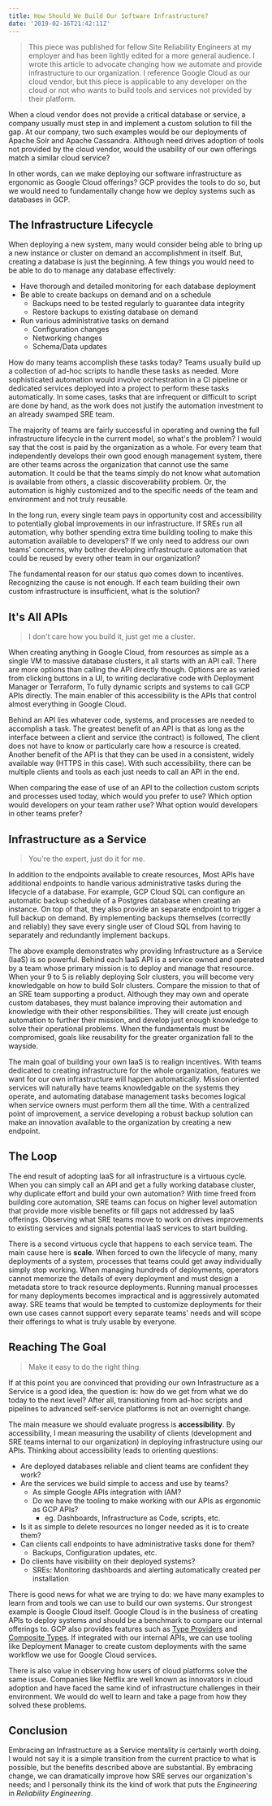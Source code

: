 ```yaml
---
title: How Should We Build Our Software Infrastructure?
date: '2019-02-16T21:42:11Z'
---
```


> This piece was published for fellow Site Reliability Engineers at my employer
> and has been lightly edited for a more general audience. I wrote this article
> to advocate changing how we automate and provide infrastructure
> to our organization. I reference Google Cloud as our cloud vendor,
> but this piece is applicable to any developer on the cloud or not
> who wants to build tools and services not provided by their platform.

When a cloud vendor does not provide a critical database or service, a company
usually must step in and implement a custom solution to fill the gap. At our
company, two such examples would be our deployments of Apache Solr and Apache
Cassandra. Although need drives adoption of tools not provided by the cloud
vendor, would the usability of our own offerings match a similar cloud service?

In other words, can we make deploying our software infrastructure as ergonomic
as Google Cloud offerings? GCP provides the tools to do so, but we would need to
fundamentally change how we deploy systems such as databases in GCP.

## The Infrastructure Lifecycle

<!-- Dive into what it takes to fully operate a database -->
<!-- Describe how this is done without an infrastructure service -->
  <!-- Downsides of the current system -->

When deploying a new system, many would consider being able to bring up a new
instance or cluster on demand an accomplishment in itself. But, creating a
database is just the beginning. A few things you would need to be able to do to
manage any database effectively:

- Have thorough and detailed monitoring for each database deployment
- Be able to create backups on demand and on a schedule
  - Backups need to be tested regularly to guarantee data integrity
  - Restore backups to existing database on demand
- Run various administrative tasks on demand
  - Configuration changes
  - Networking changes
  - Schema/Data updates

How do many teams accomplish these tasks today? Teams usually build up a
collection of ad-hoc scripts to handle these tasks as needed. More sophisticated
automation would involve orchestration in a CI pipeline or dedicated services
deployed into a project to perform these tasks automatically. In some cases,
tasks that are infrequent or difficult to script are done by hand, as the work
does not justify the automation investment to an already swamped SRE team.

The majority of teams are fairly successful in operating and owning the full
infrastructure lifecycle in the current model, so what's the problem? I would
say that the cost is paid by the organization as a whole. For every team that
independently develops their own good enough management system, there are other
teams across the organization that cannot use the same automation. It could be
that the teams simply do not know what automation is available from others, a
classic discoverability problem. Or, the automation is highly customized and to
the specific needs of the team and environment and not truly reusable.

In the long run, every single team pays in opportunity cost and accessibility to
potentially global improvements in our infrastructure. If SREs run all
automation, why bother spending extra time building tooling to make this
automation available to developers? If we only need to address our own teams'
concerns, why bother developing infrastructure automation that could be reused
by every other team in our organization?

The fundamental reason for our status quo comes down to incentives. Recognizing
the cause is not enough. If each team building their own custom infrastructure
is insufficient, what is the solution?

## It's All APIs

<!-- Multiple frontends -->
<!-- Infrastructure lifecycle encapsulation -->
<!-- Administrative task APIs -->

> I don't care how you build it, just get me a cluster.

When creating anything in Google Cloud, from resources as simple as a single VM
to massive database clusters, it all starts with an API call. There are more
options than calling the API directly though. Options are as varied from
clicking buttons in a UI, to writing declarative code with Deployment Manager or
Terraform, To fully dynamic scripts and systems to call GCP APIs directly. The
main enabler of this accessibility is the APIs that control almost everything in
Google Cloud.

Behind an API lies whatever code, systems, and processes are needed to
accomplish a task. The greatest benefit of an API is that as long as the
interface between a client and service (the contract) is followed, The client
does not have to know or particularly care how a resource is created. Another
benefit of the API is that they can be used in a consistent, widely available
way (HTTPS in this case). With such accessibility, there can be multiple clients
and tools as each just needs to call an API in the end.

When comparing the ease of use of an API to the collection custom scripts and
processes used today, which would you prefer to use? Which option would
developers on your team rather use? What option would developers in other teams
prefer?

## Infrastructure as a Service

<!-- Deployment treated as a logical unit -->
<!-- Full service ownership -->
  <!-- Do the work for them -->
  <!-- Alignment of knowledge and incentives -->

> You're the expert, just do it for me.

In addition to the endpoints available to create resources, Most APIs have
additional endpoints to handle various administrative tasks during the lifecycle
of a database. For example, GCP Cloud SQL can configure an automatic backup
schedule of a Postgres database when creating an instance. On top of that, they
also provide an separate endpoint to trigger a full backup on demand. By
implementing backups themselves (correctly and reliably) they save every single
user of Cloud SQL from having to separately and redundantly implement backups.

The above example demonstrates why providing Infrastructure as a Service (IaaS)
is so powerful. Behind each IaaS API is a service owned and operated by a team
whose primary mission is to deploy and manage that resource. When your 9 to 5 is
reliably deploying Solr clusters, you will become very knowledgable on how to
build Solr clusters. Compare the mission to that of an SRE team supporting a
product. Although they may own and operate custom databases, they must balance
improving their automation and knowledge with their other responsibilities. They
will create just enough automation to further their mission, and develop just
enough knowledge to solve their operational problems. When the fundamentals must
be compromised, goals like reusability for the greater organization fall to the
wayside.

The main goal of building your own IaaS is to realign incentives. With teams
dedicated to creating infrastructure for the whole organization, features we
want for our own infrastructure will happen automatically. Mission oriented
services will naturally have teams knowledgable on the systems they operate, and
automating database management tasks becomes logical when service owners must
perform them all the time. With a centralized point of improvement, a service
developing a robust backup solution can make an innovation available to the
organization by creating a new endpoint.

## The Loop

<!-- Virtuous cycle between IaaS and SRE -->
<!-- Virtuous cycle internal to IaaS teams -->
  <!-- Scale forces improvement -->

The end result of adopting IaaS for all infrastructure is a virtuous cycle. When
you can simply call an API and get a fully working database cluster, why
duplicate effort and build your own automation? With time freed from building
core automation, SRE teams can focus on higher level automation that provide
more visible benefits or fill gaps not addressed by IaaS offerings. Observing
what SRE teams move to work on drives improvements to existing services and
signals potential IaaS services to start building.

There is a second virtuous cycle that happens to each service team. The main
cause here is **scale**. When forced to own the lifecycle of many, many
deployments of a system, processes that teams could get away individually simply
stop working. When managing hundreds of deployments, operators cannot memorize
the details of every deployment and must design a metadata store to track
resource deployments. Running manual processes for many deployments becomes
impractical and is aggressively automated away. SRE teams that would be tempted
to customize deployments for their own use cases cannot support every separate
teams' needs and will scope their offerings to what is truly usable by everyone.

## Reaching The Goal

> Make it easy to do the right thing.

If at this point you are convinced that providing our own Infrastructure as a
Service is a good idea, the question is: how do we get from what we do today
to the next level? After all, transitioning from ad-hoc scripts and pipelines
to advanced self-service platforms is not an overnight change.

The main measure we should evaluate progress is **accessibility**. By
accessibility, I mean measuring the usability of clients (development and SRE
teams internal to our organization) in deploying infrastructure using our APIs.
Thinking about accessibility leads to orienting questions:

- Are deployed databases reliable and client teams are confident they work?
- Are the services we build simple to access and use by teams?
  - As simple Google APIs integration with IAM?
  - Do we have the tooling to make working with our APIs as ergonomic as GCP APIs?
    - eg. Dashboards, Infrastructure as Code, scripts, etc.
- Is it as simple to delete resources no longer needed as it is to create them?
- Can clients call endpoints to have administrative tasks done for them?
  - Backups, Configuration updates, etc.
- Do clients have visibility on their deployed systems?
  - SREs: Monitoring dashboards and alerting automatically created per installation

There is good news for what we are trying to do: we have many examples to learn
from and tools we can use to build our own systems. Our strongest example is
Google Cloud itself. Google Cloud is in the business of creating APIs to deploy
systems and should be a benchmark to compare our internal offerings to. GCP also
provides features such as [Type
Providers](https://cloud.google.com/deployment-manager/docs/configuration/type-providers/process-adding-api)
and [Composite
Types](https://cloud.google.com/deployment-manager/docs/configuration/templates/create-composite-types).
If integrated with our internal APIs, we can use tooling like Deployment Manager
to create custom deployments with the same workflow we use for Google Cloud
services.

There is also value in observing how users of cloud platforms solve the same
issue. Companies like Netflix are well known as innovators in cloud adoption and
have faced the same kind of infrastructure challenges in their environment. We
would do well to learn and take a page from how they solved these problems.

## Conclusion

Embracing an Infrastructure as a Service mentality is certainly worth doing. I
would not say it is a simple transition from the current practice to what is
possible, but the benefits described above are substantial. By embracing change,
we can dramatically improve how SRE serves our organization's needs; and I
personally think its the kind of work that puts the _Engineering_ in
_Reliability Engineering_.
